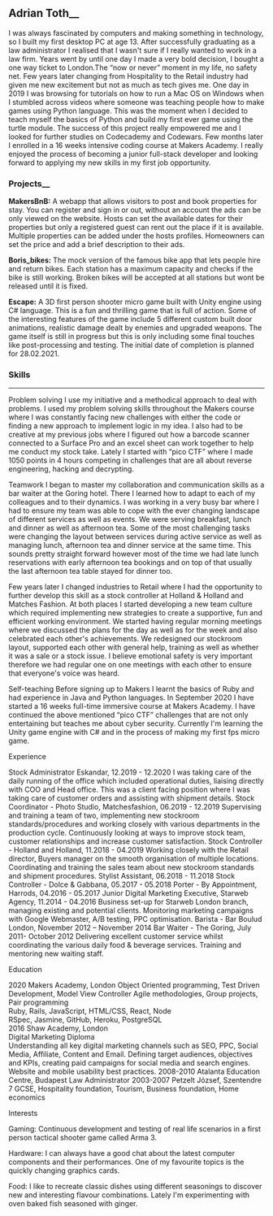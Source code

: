 ## Adrian Toth__

I was always fascinated by computers and making something in technology, so I built my first desktop PC at age 13. After successfully graduating as a law administrator I realised that I wasn't sure if I really wanted to work in a law firm. Years went by until one day I made a very bold decision, I bought a one way ticket to London.The “now or never” moment in my life, no safety net.
Few years later changing from Hospitality to the Retail industry had given me new excitement but not as much as tech gives me. One day in 2019 I was browsing for tutorials on how to run a Mac OS on Windows when I stumbled across videos where someone was teaching people how to make games using Python language. This was the moment when I decided to teach myself the basics of Python and build my first ever game using the turtle module. The success of this project really empowered me and I looked for further studies on Codecademy and Codewars. Few months later I enrolled in a 16 weeks intensive coding course at Makers Academy. I really enjoyed the process of becoming a junior full-stack developer and looking forward to applying my new skills in my first job opportunity.


### Projects__

**MakersBnB:** A webapp that allows visitors to post and book properties for stay. You can register and sign in or out, without an account the ads can be only viewed on the website. Hosts can set the available dates for their properties but only a registered guest can rent out the place if it is available. Multiple properties can be added under the hosts profiles. Homeowners can set the price and add a brief description to their ads.


**Boris_bikes:** The mock version of the famous bike app that lets people hire and return bikes. Each station has a maximum capacity and checks if the bike is still working. Broken bikes will be accepted at all stations but wont be released until it is fixed.


**Escape:** A 3D first person shooter micro game built with Unity engine using C# language. This is a fun and thrilling game that is full of action. Some of the interesting features of the game include 5 different custom built door animations, realistic damage dealt by enemies and upgraded weapons. The game itself is still in progress but this is only including some final touches like post-processing and testing. The initial date of completion is planned for 28.02.2021.

### Skills
___

Problem solving
I use my initiative and a  methodical approach to deal with problems. I used my  problem solving skills throughout the Makers course where I was constantly facing new challenges with either the code or finding a new approach to implement logic in my idea. I also had to be creative at my previous jobs where I figured out how a barcode scanner connected to a Surface Pro and an excel sheet can work together to help me conduct my stock take. Lately I started with “pico CTF”  where I made 1050 points in 4 hours competing in challenges that are all about reverse engineering, hacking and decrypting.

Teamwork
I began to master my collaboration and communication skills as a bar waiter at the Goring hotel. There I learned how to adapt to each of my colleagues and to their dynamics. I was working in a very busy bar where I had to ensure my team was able to cope with the ever changing landscape of different services as well as events. We were serving breakfast, lunch and dinner as well as afternoon tea. Some of the most challenging tasks were changing the layout between services during active service as well as managing lunch, afternoon tea and dinner service at the same time. This sounds pretty straight forward however most of the time we had late lunch reservations with early afternoon tea bookings and on top of that usually the last afternoon tea table stayed for dinner too. 

Few years later I changed industries to Retail where I had the opportunity to further develop this skill as a stock controller at Holland & Holland and Matches Fashion. At both places I started developing a new team culture which required implementing new strategies to create a supportive, fun and efficient working environment. We started having regular morning meetings where we discussed the plans for the day as well as for the week and also celebrated each other's achievements. We redesigned our stockroom layout, supported each other with general help, training as well as whether it was a sale or a stock issue. I believe emotional safety is very important therefore we had regular one on one meetings with each other to ensure that everyone's voice was heard. 

Self-teaching
Before signing up to Makers I learnt the basics of Ruby and had experience in Java and Python languages. In September 2020 I have started a 16 weeks full-time immersive course at Makers Academy.
I have continued the above mentioned “pico CTF” challenges that are not only entertaining but teaches me about cyber security. Currently I'm learning the Unity game engine with C# and in the process of making my first fps micro game. 


Experience


Stock Administrator Eskandar, 12.2019 - 12.2020
I was taking care of the daily running of the office which included operational duties, liaising directly with COO and Head office.
This was a client facing position where I was taking care of customer orders and assisting with shipment details.
Stock Coordinator - Photo Studio, Matchesfashion, 06.2019 - 12.2019
Supervising and training a team of two, implementing new stockroom standards/procedures and working closely with various departments in the production cycle. 
Continuously looking at ways to improve stock team, customer relationships and increase customer satisfaction. 
Stock Controller - Holland and Holland, 11.2018 - 04.2019
Working closely with the Retail director, Buyers manager on the smooth organisation of multiple locations. 
Coordinating and training the sales team about new stockroom standards and shipment procedures. 
Stylist Assistant, 06.2018 - 11.2018
Stock Controller - Dolce & Gabbana, 05.2017 - 05.2018
Porter - By Appointment, Harrods, 04.2016 - 05.2017
Junior Digital Marketing Executive, Starweb Agency, 11.2014 - 04.2016
Business set-up for Starweb London branch, managing existing and potential clients.
Monitoring marketing campaigns with Google Webmaster, A/B testing, PPC optimisation.
Barista - Bar Boulud London, November 2012 – November 2014 
Bar Waiter - The Goring, July 2011- October 2012 
Delivering excellent customer service whilst coordinating the various daily food & beverage services. 
Training and mentoring new waiting staff.

Education

2020 Makers Academy, London
Object Oriented programming, Test Driven Development, Model View Controller
Agile methodologies, Group projects, Pair programming	
Ruby, Rails, JavaScript, HTML/CSS, React, Node		
RSpec, Jasmine, GitHub, Heroku, PostgreSQL						
2016 Shaw Academy, London			
Digital Marketing Diploma					
Understanding all key digital marketing channels such as SEO, PPC, Social Media, Affiliate, Content and Email. 
Defining target audiences, objectives and KPIs, creating paid campaigns for social media and search engines. 
Website and mobile usability best practices.
2008-2010 Atalanta Education Centre, Budapest
Law Administrator
2003-2007 Petzelt József, Szentendre	
7 GCSE, Hospitality foundation, Tourism, Business foundation, Home economics				

Interests

Gaming: Continuous development and testing of real life scenarios in a first person tactical shooter game called Arma 3. 

Hardware:  I can always have a good chat about the latest computer components and their performances. One of my favourite topics is the quickly changing graphics cards.

Food: I like to recreate classic dishes using different seasonings to discover new and interesting flavour combinations. Lately I'm experimenting with oven baked fish seasoned with ginger. 
